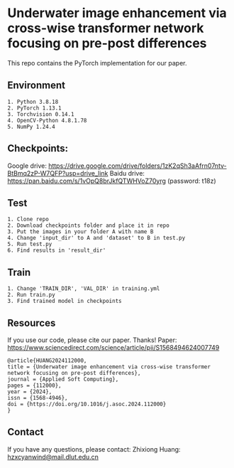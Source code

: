 # Underwater image enhancement via cross-wise transformer network focusing on pre-post differences

This repo contains the PyTorch implementation for our paper.

## Environment
```
1. Python 3.8.18
2. PyTorch 1.13.1
3. Torchvision 0.14.1
4. OpenCV-Python 4.8.1.78
5. NumPy 1.24.4
```
## Checkpoints:
Google drive: https://drive.google.com/drive/folders/1zK2qSh3aAfrn07ntv-BtBmq2zP-W7QFP?usp=drive_link
Baidu drive: https://pan.baidu.com/s/1vOpQ8brJkfQTWHVoZ70yrg (password: t18z)

## Test
```
1. Clone repo
2. Download checkpoints folder and place it in repo
3. Put the images in your folder A with name B
4. Change 'input_dir' to A and 'dataset' to B in test.py
5. Run test.py
6. Find results in 'result_dir'
```

## Train
```
1. Change 'TRAIN_DIR', 'VAL_DIR' in training.yml
2. Run train.py
3. Find trained model in checkpoints
```

## Resources
If you use our code, please cite our paper. Thanks!
Paper: https://www.sciencedirect.com/science/article/pii/S1568494624007749
```
@article{HUANG2024112000,
title = {Underwater image enhancement via cross-wise transformer network focusing on pre-post differences},
journal = {Applied Soft Computing},
pages = {112000},
year = {2024},
issn = {1568-4946},
doi = {https://doi.org/10.1016/j.asoc.2024.112000}
}
```

## Contact
If you have any questions, please contact: Zhixiong Huang: hzxcyanwind@mail.dlut.edu.cn
